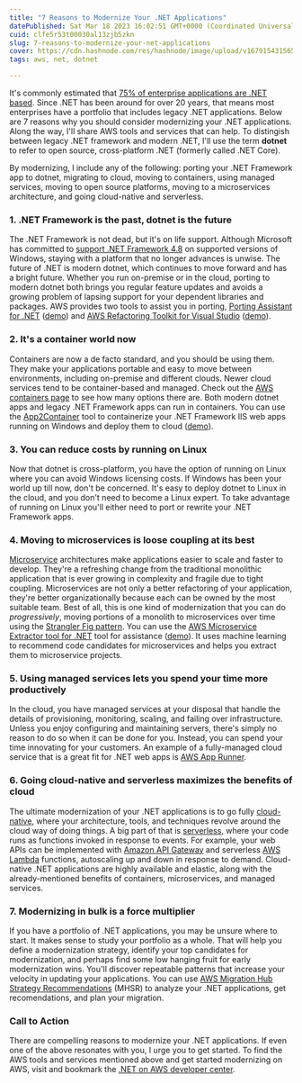 ```yaml
---
title: "7 Reasons to Modernize Your .NET Applications"
datePublished: Sat Mar 18 2023 16:02:51 GMT+0000 (Coordinated Universal Time)
cuid: clfe5r53t00030al13zjb5zkn
slug: 7-reasons-to-modernize-your-net-applications
cover: https://cdn.hashnode.com/res/hashnode/image/upload/v1679154315656/7ca01eef-5e16-46a2-a0ca-a730413f3a02.jpeg
tags: aws, net, dotnet

---
```


It's commonly estimated that [75% of enterprise applications are .NET based](https://www.janbask.com/blog/why-net-is-the-most-used-platform-for-enterprise-application-development/). Since .NET has been around for over 20 years, that means most enterprises have a portfolio that includes legacy .NET applications. Below are 7 reasons why you should consider modernizing your .NET applications. Along the way, I'll share AWS tools and services that can help. To distingish between legacy .NET framework and modern .NET, I'll use the term **dotnet** to refer to open source, cross-platform .NET (formerly called .NET Core).

By modernizing, I include any of the following: porting your .NET Framework app to dotnet, migrating to cloud, moving to containers, using managed services, moving to open source platforms, moving to a microservices architecture, and going cloud-native and serverless.

### 1\. .NET Framework is the past, dotnet is the future

The .NET Framework is not dead, but it's on life support. Although Microsoft has committed to [support .NET Framework 4.8](https://dotnet.microsoft.com/en-us/platform/support/policy/dotnet-framework) on supported versions of Windows, staying with a platform that no longer advances is unwise. The future of .NET is modern dotnet, which continues to move forward and has a bright future. Whether you run on-premise or in the cloud, porting to modern dotnet both brings you regular feature updates and avoids a growing problem of lapsing support for your dependent libraries and packages. AWS provides two tools to assist you in porting, [Porting Assistant for .NET](https://aws.amazon.com/porting-assistant-dotnet/) ([demo](https://www.youtube.com/watch?v=a3PI3klFtk8)) and [AWS Refactoring Toolkit for Visual Studio](https://aws.amazon.com/blogs/modernizing-with-aws/aws-toolkit-for-net-refactoring-launch/) ([demo](https://www.youtube.com/watch?v=Om9tG1x0N2s)).

### 2\. It's a container world now

Containers are now a de facto standard, and you should be using them. They make your applications portable and easy to move between environments, including on-premise and different clouds. Newer cloud services tend to be container-based and managed. Check out the [AWS containers page](https://aws.amazon.com/containers/) to see how many options there are. Both modern dotnet apps and legacy .NET Framework apps can run in containers. You can use the [App2Container](https://aws.amazon.com/app2container/) tool to containerize your .NET Framework IIS web apps running on Windows and deploy them to cloud ([demo](https://www.youtube.com/watch?v=UH00bPngaVI)).

### 3\. You can reduce costs by running on Linux

Now that dotnet is cross-platform, you have the option of running on Linux where you can avoid Windows licensing costs. If Windows has been your world up till now, don't be concerned. It's easy to deploy dotnet to Linux in the cloud, and you don't need to become a Linux expert. To take advantage of running on Linux you'll either need to port or rewrite your .NET Framework apps.

### 4\. Moving to microservices is loose coupling at its best

[Microservice](https://aws.amazon.com/microservices/) architectures make applications easier to scale and faster to develop. They're a refreshing change from the traditional monolithic application that is ever growing in complexity and fragile due to tight coupling. Microservices are not only a better refactoring of your application, they're better organizationally because each can be owned by the most suitable team. Best of all, this is one kind of modernization that you can do *progressively*, moving portions of a monolith to microservices over time using the [Strangler Fig pattern](https://martinfowler.com/bliki/StranglerFigApplication.html). You can use the [AWS Microservice Extractor tool for .NET](https://aws.amazon.com/microservice-extractor/) tool for assistance ([demo](https://www.youtube.com/watch?v=43514s5AXJM)). It uses machine learning to recommend code candidates for microservices and helps you extract them to microservice projects.

### 5\. Using managed services lets you spend your time more productively

In the cloud, you have managed services at your disposal that handle the details of provisioning, monitoring, scaling, and failing over infrastructure. Unless you enjoy configuring and maintaining servers, there's simply no reason to do so when it can be done for you. Instead, you can spend your time innovating for your customers. An example of a fully-managed cloud service that is a great fit for .NET web apps is [AWS App Runner](https://aws.amazon.com/apprunner/).

### 6\. Going cloud-native and serverless maximizes the benefits of cloud

The ultimate modernization of your .NET applications is to go fully [cloud-native](https://aws.amazon.com/what-is/cloud-native/), where your architecture, tools, and techniques revolve around the cloud way of doing things. A big part of that is [serverless](https://aws.amazon.com/serverless/), where your code runs as functions invoked in response to events. For example, your web APIs can be implemented with [Amazon API Gateway](https://aws.amazon.com/api-gateway/) and serverless [AWS Lambda](https://aws.amazon.com/lambda/) functions, autoscaling up and down in response to demand. Cloud-native .NET applications are highly available and elastic, along with the already-mentioned benefits of containers, microservices, and managed services.

### 7\. Modernizing in bulk is a force multiplier

If you have a portfolio of .NET applications, you may be unsure where to start. It makes sense to study your portfolio as a whole. That will help you define a modernization strategy, identify your top candidates for modernization, and perhaps find some low hanging fruit for early modernization wins. You'll discover repeatable patterns that increase your velocity in updating your applications. You can use [AWS Migration Hub Strategy Recommendations](https://aws.amazon.com/migration-hub/features) (MHSR) to analyze your .NET applications, get recomendations, and plan your migration.

### Call to Action

There are compelling reasons to modernize your .NET applications. If even one of the above resonates with you, I urge you to get started. To find the AWS tools and services mentioned above and get started modernizing on AWS, visit and bookmark the [.NET on AWS developer center](https://aws.amazon.com/dotnet).